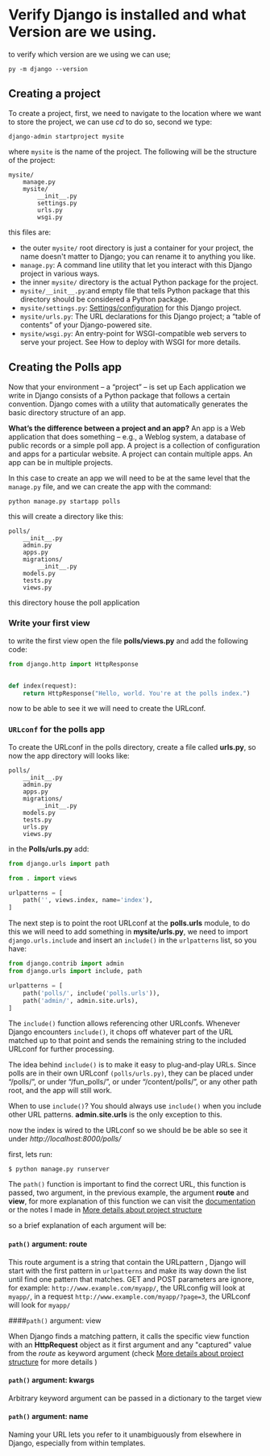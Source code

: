 # Verify Django is installed and what Version are we using.

to verify which version are we using we can use;

```
py -m django --version
```

## Creating a project  

To create a project, first, we need to navigate to the location where we want to store the project, we can use *cd* to do so, second we type:

```
django-admin startproject mysite
```

where `mysite` is the name of the project.
The following will be the structure of the project:

```
mysite/
	manage.py
	mysite/	
		__init__.py
		settings.py
		urls.py
		wsgi.py
```

this files are:

* the outer `mysite/` root directory is just a container for your project, the name doesn't matter to Django; you can rename it to anything you like.  
* `manage.py`: A command line utility that let you interact with this Django project in various ways.  
* the inner `mysite/` directory is the actual Python package for the project.  
* `mysite/__init__.py`:and empty file that tells Python package that this directory should  be considered a Python package.  
* `mysite/settings.py`: [Settings/configuration](https://docs.djangoproject.com/en/2.2/topics/settings/) for this Django project.   
* `mysite/urls.py`: The URL declarations for this Django project; a “table of contents” of your Django-powered site.  
* `mysite/wsgi.py`: An entry-point for WSGI-compatible web servers to serve your project. See How to deploy with WSGI for more details.  


## Creating the Polls app  

Now that your environment – a “project” – is set up
Each application we write in Django consists of a Python package that follows a certain convention. Django comes with a utility that automatically generates the basic directory structure of an app. 

**What’s the difference between a project and an app?** An app is a Web application that does something – e.g., a Weblog system, a database of public records or a simple poll app. A project is a collection of configuration and apps for a particular website. A project can contain multiple apps. An app can be in multiple projects.

In this case to create an app we will need to be at the same level that the `manage.py` file, and we can create the app with the command:

```
python manage.py startapp polls
```

this will create a directory like this:

```
polls/
    __init__.py
    admin.py
    apps.py
    migrations/
        __init__.py
    models.py
    tests.py
    views.py
```

this directory house the poll application


### Write your first view  

to write the first view open the file **polls/views.py** and add the following code:

```python
from django.http import HttpResponse


def index(request):
    return HttpResponse("Hello, world. You're at the polls index.")
```

now to be able to see it we will need to create the URLconf.

### `URLconf` for the polls app

To create the URLconf in the polls directory, create a file called **urls.py**, so now the app directory will looks like:

```
polls/
    __init__.py
    admin.py
    apps.py
    migrations/
        __init__.py
    models.py
    tests.py
    urls.py
    views.py
```

in the **Polls/urls.py** add:

```python
from django.urls import path

from . import views

urlpatterns = [
    path('', views.index, name='index'),
]
```

The next step is to point the root URLconf at the **polls.urls** module, to do this we will need to add something in **mysite/urls.py**, we need to import `django.urls.include` and insert an `include()` in the `urlpatterns` list, so you have:

```python
from django.contrib import admin
from django.urls import include, path

urlpatterns = [
    path('polls/', include('polls.urls')),
    path('admin/', admin.site.urls),
]
```

The `include()` function allows referencing other URLconfs. Whenever Django encounters `include()`, it chops off whatever part of the URL matched up to that point and sends the remaining string to the included URLconf for further processing.

The idea behind `include()` is to make it easy to plug-and-play URLs. Since polls are in their own URLconf `(polls/urls.py)`, they can be placed under “/polls/”, or under “/fun_polls/”, or under “/content/polls/”, or any other path root, and the app will still work.

When to use `include()`? You should always use `include()` when you include other URL patterns. **admin.site.urls** is the only exception to this.

now the index is wired to the URLconf so we should be be able so see it  under *http://localhost:8000/polls/*

first, lets run:

```
$ python manage.py runserver
```

The `path()` function is important to find the correct URL, this function is passed, two argument, in the previous example, the argument **route** and 
**view**, for more explanation of this function we can visit the [documentation](https://docs.djangoproject.com/en/2.2/ref/urls/#django.urls.path) or the notes I made in [More details about project structure](/More%20details%20about%20project%20structure/)

so a brief explanation of each argument will be:

#### `path()` argument: route  

This route argument is a string that contain the URLpattern , Django will start with the first pattern in `urlpatterns` and make its way down the list until find one pattern that matches.
GET and POST parameters are ignore, for example:
`http://www.example.com/myapp/`, the URLconfig will look at `myapp/`, in a request `http://www.example.com/myapp/?page=3`, the URLconf will look for `myapp/`

####`path()` argument: view  

When Django finds a matching pattern, it calls the specific view function with an **HttpRequest** object as it first argument and any "captured" value from the *route* as keyword argument (check [More details about project structure](/Django/More%20details%20about%20project%20structure/) for more details )

#### `path()` argument: kwargs

Arbitrary keyword argument can be passed in a dictionary to the target view

#### `path()` argument: name
Naming your URL lets you refer to it unambiguously from elsewhere in Django, especially from within templates.























